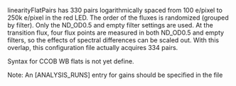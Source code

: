 linearityFlatPairs has 330 pairs logarithmically spaced from 100 e/pixel to 250k e/pixel
in the red LED.  The order of the fluxes is randomized (grouped by filter).  Only the
ND_OD0.5 and empty filter settings are used.  At the transition flux, four flux points are
measured in both ND_OD0.5 and empty filters, so the effects of spectral differences can be scaled out.
With this overlap, this configuration file actually acquires 334 pairs.

Syntax for CCOB WB flats is not yet define.

Note:  An [ANALYSIS_RUNS] entry for gains should be specified in the file

